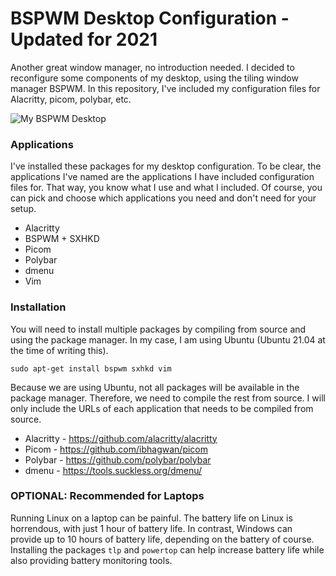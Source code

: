 # BSPWM Desktop Configuration - Updated for 2021

Another great window manager, no introduction needed. I decided to reconfigure some components of my desktop, using the tiling window manager BSPWM. In this repository, I've included my configuration files for Alacritty, picom, polybar, etc.

![My BSPWM Desktop](screenshots/bspwm-main.png)

### Applications

I've installed these packages for my desktop configuration. To be clear, the applications I've named are the applications I have included configuration files for. That way, you know what I use and what I included. Of course, you can pick and choose which applications you need and don't need for your setup.

* Alacritty
* BSPWM + SXHKD
* Picom
* Polybar
* dmenu
* Vim

### Installation

You will need to install multiple packages by compiling from source and using the package manager. In my case, I am using Ubuntu (Ubuntu 21.04 at the time of writing this).

``` sudo apt-get install bspwm sxhkd vim ```

Because we are using Ubuntu, not all packages will be available in the package manager. Therefore, we need to compile the rest from source. I will only include the URLs of each application that needs to be compiled from source.

* Alacritty - https://github.com/alacritty/alacritty
* Picom - https://github.com/ibhagwan/picom 
* Polybar - https://github.com/polybar/polybar
* dmenu - https://tools.suckless.org/dmenu/
 
### OPTIONAL: Recommended for Laptops

Running Linux on a laptop can be painful. The battery life on Linux is horrendous, with just 1 hour of battery life. In contrast, Windows can provide up to 10 hours of battery life, depending on the battery of course. Installing the packages `tlp` and `powertop` can help increase battery life while also providing battery monitoring tools.
